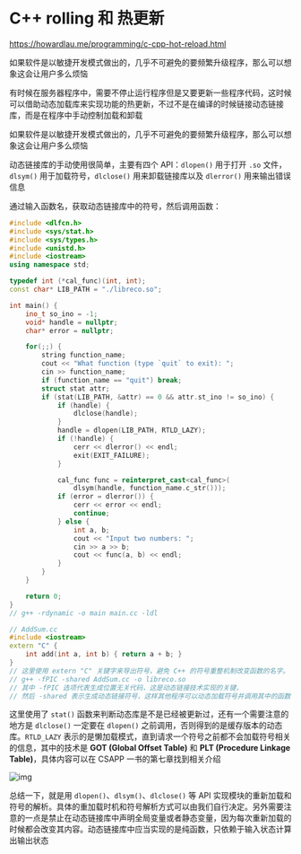 # C++ rolling 和 热更新

https://howardlau.me/programming/c-cpp-hot-reload.html

如果软件是以敏捷开发模式做出的，几乎不可避免的要频繁升级程序，那么可以想象这会让用户多么烦恼

有时候在服务器程序中，需要不停止运行程序但是又要更新一些程序代码，这时候可以借助动态加载库来实现功能的热更新，不过不是在编译的时候链接动态链接库，而是在程序中手动控制加载和卸载

如果软件是以敏捷开发模式做出的，几乎不可避免的要频繁升级程序，那么可以想象这会让用户多么烦恼

动态链接库的手动使用很简单，主要有四个 API：`dlopen()` 用于打开 `.so` 文件，`dlsym()` 用于加载符号，`dlclose()` 用来卸载链接库以及 `dlerror()` 用来输出错误信息

通过输入函数名，获取动态链接库中的符号，然后调用函数：

```cpp
#include <dlfcn.h>
#include <sys/stat.h>
#include <sys/types.h>
#include <unistd.h>
#include <iostream>
using namespace std;

typedef int (*cal_func)(int, int);
const char* LIB_PATH = "./libreco.so";

int main() {
    ino_t so_ino = -1;
    void* handle = nullptr;
    char* error = nullptr;

    for(;;) {
        string function_name;
        cout << "What function (type `quit` to exit): ";
        cin >> function_name;
        if (function_name == "quit") break;
        struct stat attr;
        if (stat(LIB_PATH, &attr) == 0 && attr.st_ino != so_ino) {
            if (handle) {
                dlclose(handle);
            }
            handle = dlopen(LIB_PATH, RTLD_LAZY);
            if (!handle) {
                cerr << dlerror() << endl;
                exit(EXIT_FAILURE);
            }

            cal_func func = reinterpret_cast<cal_func>(
                dlsym(handle, function_name.c_str()));
            if (error = dlerror()) {
                cerr << error << endl;
                continue;
            } else {
                int a, b;
                cout << "Input two numbers: ";
                cin >> a >> b;
                cout << func(a, b) << endl;
            }
        }
    }

    return 0;
}
// g++ -rdynamic -o main main.cc -ldl
```

```cpp
// AddSum.cc
#include <iostream>
extern "C" {
    int add(int a, int b) { return a + b; }
}
// 这里使用 extern "C" 关键字来导出符号，避免 C++ 的符号重整机制改变函数的名字。
// g++ -fPIC -shared AddSum.cc -o libreco.so
// 其中 -fPIC 选项代表生成位置无关代码，这是动态链接技术实现的关键，
// 然后 -shared 表示生成动态链接符号，这样其他程序可以动态加载符号并调用其中的函数
```

这里使用了 `stat()` 函数来判断动态库是不是已经被更新过，还有一个需要注意的地方是 `dlclose()` 一定要在 `dlopen()` 之前调用，否则得到的是缓存版本的动态库。`RTLD_LAZY` 表示的是懒加载模式，直到请求一个符号之前都不会加载符号相关的信息，其中的技术是 **GOT (Global Offset Table)** 和 **PLT (Procedure Linkage Table)**，具体内容可以在 CSAPP 一书的第七章找到相关介绍



![img](https://img1.imgtp.com/2022/10/17/bGwCesKz.png)

总结一下，就是用 `dlopen()`、`dlsym()`、`dlclose()` 等 API 实现模块的重新加载和符号的解析。具体的重加载时机和符号解析方式可以由我们自行决定。另外需要注意的一点是禁止在动态链接库中声明全局变量或者静态变量，因为每次重新加载的时候都会改变其内容。动态链接库中应当实现的是纯函数，只依赖于输入状态计算出输出状态












